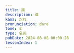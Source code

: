 ```yaml
---
title: 誰
description: 谁
kana: だれ
pronunciation: dare
tone: ①
type: 名词
pubDate: 2024-08-08 00:00:28
lessonIndex: 1
---
```

